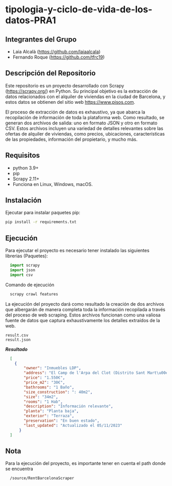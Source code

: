 # tipologia-y-ciclo-de-vida-de-los-datos-PRA1
## Integrantes del Grupo
- Laia Alcalà (https://github.com/laiaalcala)
- Fernando Roque (https://github.com/tfrc19)
## Descripción del Repositorio

Este repositorio es un proyecto desarrollado con Scrapy (https://scrapy.org/) en Python. Su principal objetivo es la extracción de datos relacionados con el alquiler de viviendas en la ciudad de Barcelona, y estos datos se obtienen del sitio web https://www.pisos.com.

El proceso de extracción de datos es exhaustivo, ya que abarca la recopilación de información de toda la plataforma web. Como resultado, se generan dos archivos de salida: uno en formato JSON y otro en formato CSV. Estos archivos incluyen una variedad de detalles relevantes sobre las ofertas de alquiler de viviendas, como precios, ubicaciones, características de las propiedades, información del propietario, y mucho más.

## Requisitos
* python 3.9+
* pip
* Scrapy 2.11+
* Funciona en Linux, Windows, macOS.

## Instalación
Ejecutar para instalar paquetes pip:
```bash
pip install -r requirements.txt
```
## Ejecución
Para ejecutar el proyecto es necesario tener instalado las siguientes librerias (Paquetes):
```python
  import scrapy
  import json
  import csv
```
Comando de ejecución
```bash
  scrapy crawl features
```

La ejecución del proyecto dará como resultado la creación de dos archivos que albergarán de manera completa toda la información recopilada a través del proceso de web scraping. Estos archivos funcionan como una valiosa fuente de datos que captura exhaustivamente los detalles extraídos de la web.

```
result.csv
result.json
```
***Resultado***
```json
  [
    {
        "owner": "Inmuebles LDP",
        "address": "El Camp de l'Arpa del Clot (Distrito Sant Mart\u00ed. Barcelona Capital)",
        "price": "1.550€",
        "price_m2": "30€",
        "bathrooms": "1 Baño",
        "size_construction": ": 40m2",
        "size": "34m2",
        "rooms": "1 Hab",
        "description": "Información relevante",
        "planta": "Planta baja",
        "exterior": "Terraza",
        "preservation": "En buen estado",
        "last_updated": "Actualizado el 05/11/2023"
      }
  ]
```

## Nota

Para la ejecución del proyecto, es importante tener en cuenta el path donde se encuentra
```bash
  /source/RentBarcelonaScraper
```
